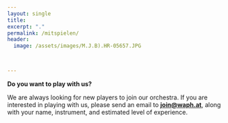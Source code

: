 ```yaml
---
layout: single
title:
excerpt: "."
permalink: /mitspielen/
header:
  image: /assets/images/M.J.B).HR-05657.JPG



---
```



**Do you want to play with us?**

We are always looking for new players to join our orchestra. If you are interested in playing with us, please send an email to **join@waph.at**, along with your name, instrument, and estimated level of experience. 
